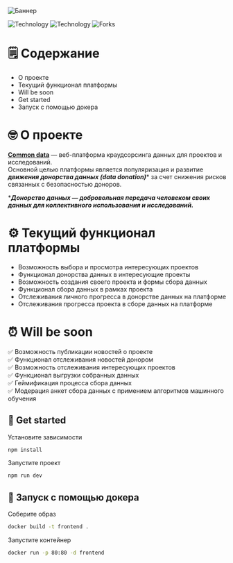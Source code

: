 ![Баннер](https://i.ibb.co/fXDPf45/Frame-97.png)  

![Technology](https://img.shields.io/badge/svelte-svelte--v3-orange) ![Technology](https://img.shields.io/badge/python-3.7-blue) ![Forks](https://img.shields.io/github/forks/common-data-team/common-data-app?style=social)

# 🗒 Содержание

* О проекте
* Текущий функционал платформы
* Will be soon
* Get started
* Запуск с помощью докера

# 🤓 О проекте

**[Common data](https://commondata.ru/)** — веб-платформа краудсорсинга данных для проектов и исследований.  
Основной целью платформы является популяризация и развитие ***движения донорства данных (data donation)**** за счет снижения рисков связанных с безопасностью доноров. 

****Донорство данных — добровольная передача человеком своих данных для коллективного использования и исследований.***

# ⚙️ Текущий функционал платформы 

* Возможность выбора и просмотра интересующих проектов 
* Функционал донорства данных в интересующие проекты 
* Возможность создания своего проекта и формы сбора данных
* Функционал сбора данных в рамках проекта 
* Отслеживания личного прогресса в донорстве данных на платформе
* Отслеживания прогресса проекта в сборе данных на платформе 

# ⏰ Will be soon
   :white_check_mark: Возможность публикации новостей о проекте  
   :white_check_mark: Функционал отслеживания новостей донором  
   :white_check_mark: Возможность отслеживания интересующих проектов  
   :white_check_mark: Функционал выгрузки собранных данных  
   :white_check_mark: Геймификация процесса сбора данных  
   :white_check_mark: Модерация анкет сбора данных с примением алгоритмов машинного обучения  

## 🚀 Get started

Установите зависимости

```bash
npm install
```
Запустите проект 

```bash
npm run dev
```

## 🐳 Запуск с помощью докера

Соберите образ
```bash
docker build -t frontend .
```

Запустите контейнер
```bash
docker run -p 80:80 -d frontend
```

